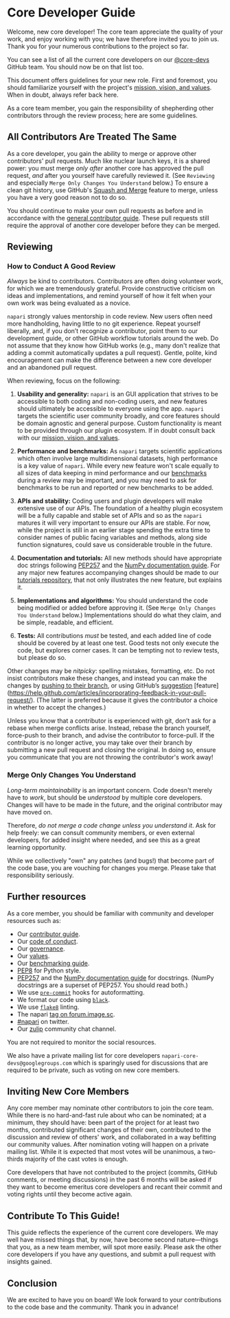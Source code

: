 # Core Developer Guide

Welcome, new core developer!  The core team appreciate the quality of
your work, and enjoy working with you; we have therefore invited you
to join us.  Thank you for your numerous contributions to the project
so far.

You can see a list of all the current core developers on our
[@core-devs](https://github.com/orgs/napari/teams/core-devs)
GitHub team. You should now be on that list too.

This document offers guidelines for your new role.  First and
foremost, you should familiarize yourself with the project's
[mission, vision, and values](VALUES.md).  When in
doubt, always refer back here.

As a core team member, you gain the responsibility of shepherding
other contributors through the review process; here are some
guidelines.

## All Contributors Are Treated The Same

As a core developer, you gain the ability to merge or approve
other contributors' pull requests.  Much like nuclear launch keys, it
is a shared power: you must merge *only after* another core has
approved the pull request, *and* after you yourself have carefully
reviewed it.  (See `Reviewing` and especially `Merge Only Changes You
Understand` below.) To ensure a clean git history, use GitHub's
[Squash and Merge](https://help.github.com/articles/merging-a-pull-request/#merging-a-pull-request-on-github)
feature to merge, unless you have a very good reason not to do so.

You should continue to make your own pull requests as before and in accordance
with the [general contributor guide](CONTRIBUTING.md). These pull requests still
require the approval of another core developer before they can be merged.

## Reviewing

### How to Conduct A Good Review

*Always* be kind to contributors. Contributors are often doing
volunteer work, for which we are tremendously grateful. Provide
constructive criticism on ideas and implementations, and remind
yourself of how it felt when your own work was being evaluated as a
novice.

`napari` strongly values mentorship in code review.  New users
often need more handholding, having little to no git
experience. Repeat yourself liberally, and, if you don’t recognize a
contributor, point them to our development guide, or other GitHub
workflow tutorials around the web. Do not assume that they know how
GitHub works (e.g., many don't realize that adding a commit
automatically updates a pull request). Gentle, polite, kind
encouragement can make the difference between a new core developer and
an abandoned pull request.

When reviewing, focus on the following:

1. **Usability and generality:** `napari` is an GUI application that strives to be accessible
to both coding and non-coding users, and new features should ultimately be
accessible to everyone using the app. `napari` targets the scientific user
community broadly, and core features should be domain agnostic and general purpose.
Custom functionality is meant to be provided through our plugin ecosystem. If in doubt
consult back with our [mission, vision, and values](VALUES.md).

2. **Performance and benchmarks:** As `napari` targets scientific applications which often involve
large multidimensional datasets, high performance is a key value of `napari`. While
every new feature won't scale equally to all sizes of data keeping in mind performance
and our [benchmarks](BENCHMARKS.md) during a review may be important, and you may
need to ask for benchmarks to be run and reported or new benchmarks to be added.

3. **APIs and stability:** Coding users and plugin developers will make
extensive use of our APIs. The foundation of a healthy plugin ecosystem will be
a fully capable and stable set of APIs and so as the `napari` matures it will
very important to ensure our APIs are stable. For now, while the project is still
in an earlier stage spending the extra time to consider names of public facing
variables and methods, along side function signatures, could save us considerable
trouble in the future.

4. **Documentation and tutorials:** All new methods should have appropriate doc
strings following [PEP257](https://www.python.org/dev/peps/pep-0257/) and the
[NumPy documentation guide](https://docs.scipy.org/doc/numpy/docs/howto_document.html).
For any major new features accompanying changes should be made to our
[tutorials repository](https://github.com/napari/napari-tutorials), that not only
illustrates the new feature, but explains it.

5. **Implementations and algorithms:** You should understand the code being modified
or added before approving it.  (See `Merge Only Changes You Understand` below.)
Implementations should do what they claim, and be simple, readable, and efficient.

6. **Tests:** All contributions *must* be tested, and each added line of code
should be covered by at least one test. Good tests not only execute the code,
but explores corner cases.  It can be tempting not to review tests, but please
do so.

Other changes may be *nitpicky*: spelling mistakes, formatting,
etc. Do not insist contributors make these changes, and instead you can
make the changes by [pushing to their branch](https://help.github.com/articles/committing-changes-to-a-pull-request-branch-created-from-a-fork/), or using GitHub’s [suggestion](https://help.github.com/articles/commenting-on-a-pull-request/) [feature]
(https://help.github.com/articles/incorporating-feedback-in-your-pull-request/).
(The latter is preferred because it gives the contributor a choice in
whether to accept the changes.)

Unless you know that a contributor is experienced with git, don’t
ask for a rebase when merge conflicts arise. Instead, rebase the
branch yourself, force-push to their branch, and advise the contributor to force-pull.  If the contributor is
no longer active, you may take over their branch by submitting a new pull
request and closing the original. In doing so, ensure you communicate
that you are not throwing the contributor's work away!

### Merge Only Changes You Understand

*Long-term maintainability* is an important concern.  Code doesn't
merely have to *work*, but should be *understood* by multiple core
developers.  Changes will have to be made in the future, and the
original contributor may have moved on.

Therefore, *do not merge a code change unless you understand it*. Ask
for help freely: we can consult community members, or even external developers,
for added insight where needed, and see this as a great learning opportunity.

While we collectively "own" any patches (and bugs!) that become part
of the code base, you are vouching for changes you merge.  Please take
that responsibility seriously.

## Further resources

As a core member, you should be familiar with community and developer
resources such as:

-  Our [contributor guide](CONTRIBUTING.md).
-  Our [code of conduct](CODE_OF_CONDUCT.md).
-  Our [governance](GOVERNANCE.md).
-  Our [values](VALUES.md).
-  Our [benchmarking guide](BENCHMARKS.md).
-  [PEP8](https://www.python.org/dev/peps/pep-0008/) for Python style.
-  [PEP257](https://www.python.org/dev/peps/pep-0257/) and the
   [NumPy documentation guide](https://docs.scipy.org/doc/numpy/docs/howto_document.html)
   for docstrings. (NumPy docstrings are a superset of PEP257. You
   should read both.)
-  We use [`pre-commit`](https://pre-commit.com) hooks for autoformatting.
-  We format our code using [`black`](https://github.com/psf/black).
-  We use [`flake8`](https://github.com/PyCQA/flake8) linting.
-  The napari [tag on forum.image.sc](https://forum.image.sc/tags/napari).
-  [#napari](https://twitter.com/search?q=%23napari&f=live) on twitter.
-  Our [zulip](https://napari.zulipchat.com/) community chat channel.

You are not required to monitor the social resources.

We also have a private mailing list for core developers
`napari-core-devs@googlegroups.com` which is sparingly used for discussions
that are required to be private, such as voting on new core members.

## Inviting New Core Members

Any core member may nominate other contributors to join the core team.
While there is no hard-and-fast rule about who can be nominated; at a minimum,
they should have: been part of the project for at least two months, contributed
significant changes of their own, contributed to the discussion and
review of others' work, and collaborated in a way befitting our
community values. After nomination voting will happen on a private mailing list.
While it is expected that most votes will be unanimous, a two-thirds majority of
the cast votes is enough.

Core developers that have not contributed to the project (commits, GitHub comments,
or meeting discussions) in the past 6 months will be asked if they want to
become emeritus core developers and recant their commit and voting rights until
they become active again.

## Contribute To This Guide!

This guide reflects the experience of the current core developers.  We
may well have missed things that, by now, have become second
nature—things that you, as a new team member, will spot more easily.
Please ask the other core developers if you have any questions, and
submit a pull request with insights gained.

## Conclusion

We are excited to have you on board!  We look forward to your
contributions to the code base and the community.  Thank you in
advance!
